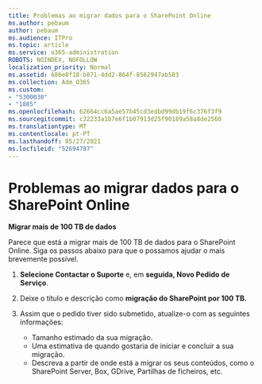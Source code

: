 ```yaml
---
title: Problemas ao migrar dados para o SharePoint Online
ms.author: pebaum
author: pebaum
ms.audience: ITPro
ms.topic: article
ms.service: o365-administration
ROBOTS: NOINDEX, NOFOLLOW
localization_priority: Normal
ms.assetid: 686e8f18-b871-4dd2-864f-8562947ab583
ms.collection: Adm_O365
ms.custom:
- "5300030"
- "1885"
ms.openlocfilehash: 62664cc6a5ae57b45cd3edbd99db19f6c376f3f9
ms.sourcegitcommit: c32233a1b7e6f1b07913d25f90189a58a8de2560
ms.translationtype: MT
ms.contentlocale: pt-PT
ms.lasthandoff: 05/27/2021
ms.locfileid: "52694787"
---
```

# <a name="issues-while-migrating-data-to-sharepoint-online"></a>Problemas ao migrar dados para o SharePoint Online

**Migrar mais de 100 TB de dados**

Parece que está a migrar mais de 100 TB de dados para o SharePoint Online. Siga os passos abaixo para que o possamos ajudar o mais brevemente possível. 

1. **Selecione Contactar o Suporte** e, em **seguida, Novo Pedido de Serviço**. 
2. Deixe o título e descrição como **migração do SharePoint por 100 TB.**
3. Assim que o pedido tiver sido submetido, atualize-o com as seguintes informações: 

    - Tamanho estimado da sua migração.
    - Uma estimativa de quando gostaria de iniciar e concluir a sua migração.
    - Descreva a partir de onde está a migrar os seus conteúdos, como o SharePoint Server, Box, GDrive, Partilhas de ficheiros, etc.
